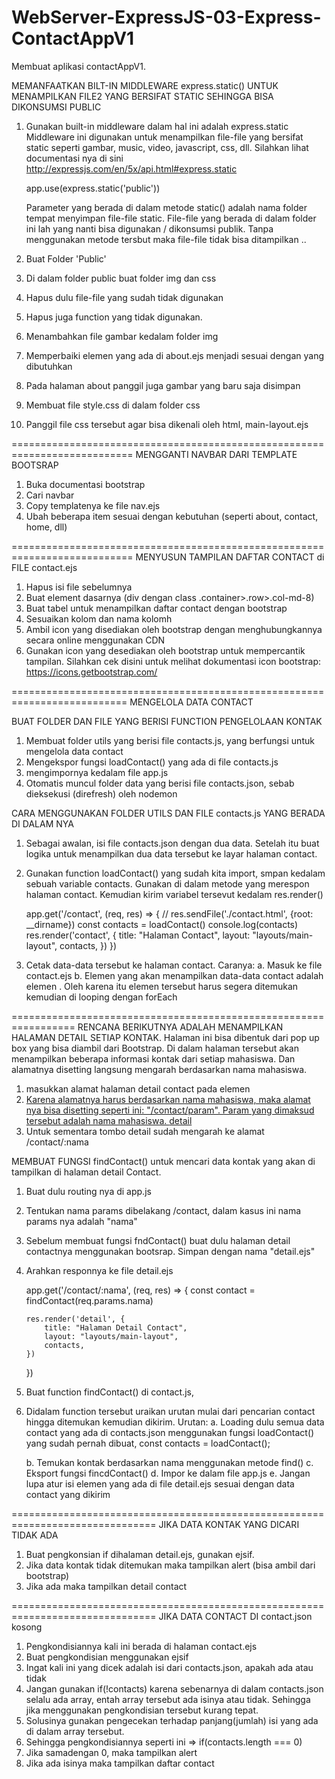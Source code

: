 # WebServer-ExpressJS-03-Express-ContactAppV1
Membuat aplikasi contactAppV1.

MEMANFAATKAN BILT-IN MIDDLEWARE express.static() UNTUK MENAMPILKAN FILE2 YANG BERSIFAT STATIC SEHINGGA BISA DIKONSUMSI PUBLIC
01. Gunakan built-in middleware dalam hal ini adalah express.static
    Middleware ini digunakan untuk menampilkan file-file yang bersifat static seperti gambar, music, video, javascript, css, dll. Silahkan lihat documentasi nya di sini http://expressjs.com/en/5x/api.html#express.static

    app.use(express.static('public'))

    Parameter yang berada di dalam metode static() adalah nama folder tempat menyimpan file-file static. File-file yang berada di dalam folder ini lah yang nanti bisa digunakan / dikonsumsi publik. Tanpa menggunakan metode tersbut maka file-file tidak bisa ditampilkan ..

02. Buat Folder 'Public'
03. Di dalam folder public buat folder img dan css
04. Hapus dulu file-file yang sudah tidak digunakan
05. Hapus juga function yang tidak digunakan.

06. Menambahkan file gambar kedalam folder img
07. Memperbaiki elemen yang ada di about.ejs menjadi sesuai dengan yang dibutuhkan
08. Pada halaman about panggil juga gambar yang baru saja disimpan

09. Membuat file style.css di dalam folder css
10. Panggil file css tersebut agar bisa dikenali oleh html, main-layout.ejs


===========================================================================
MENGGANTI NAVBAR DARI TEMPLATE BOOTSRAP

01. Buka documentasi bootstrap
02. Cari navbar
03. Copy templatenya ke file nav.ejs
04. Ubah beberapa item sesuai dengan kebutuhan (seperti about, contact, home, dll)

===========================================================================
MENYUSUN TAMPILAN DAFTAR CONTACT di FILE contact.ejs

01. Hapus isi file sebelumnya
02. Buat element dasarnya (div dengan class .container>.row>.col-md-8)
03. Buat tabel untuk menampilkan daftar contact dengan bootstrap
04. Sesuaikan kolom dan nama kolomh
05. Ambil icon yang disediakan oleh bootstrap dengan menghubungkannya secara online menggunakan CDN
06. Gunakan icon yang desediakan oleh bootstrap untuk mempercantik tampilan. Silahkan cek disini untuk melihat dokumentasi icon bootstrap:
https://icons.getbootstrap.com/

==========================================================================
MENGELOLA DATA CONTACT

BUAT FOLDER DAN FILE YANG BERISI FUNCTION PENGELOLAAN KONTAK
01. Membuat folder utils yang berisi file contacts.js, yang berfungsi untuk mengelola data contact
02. Mengekspor fungsi loadContact() yang ada di file contacts.js
03. mengimpornya kedalam file app.js
04. Otomatis muncul folder data yang berisi file contacts.json, sebab dieksekusi (direfresh) oleh nodemon

CARA MENGGUNAKAN FOLDER UTILS DAN FILE contacts.js YANG BERADA DI DALAM NYA
01. Sebagai awalan, isi file contacts.json dengan dua data. Setelah itu buat logika untuk menampilkan dua data tersebut ke layar halaman contact.
02. Gunakan function loadContact() yang sudah kita import, smpan kedalam sebuah variable contacts. Gunakan di dalam metode yang merespon halaman contact. Kemudian kirim variabel tersevut kedalam res.render()

    app.get('/contact', (req, res) => {
        // res.sendFile('./contact.html', {root: __dirname})
        const contacts = loadContact()
        console.log(contacts)
        res.render('contact', {
            title: "Halaman Contact",
            layout: "layouts/main-layout",
            contacts,
        })
    })

03. Cetak data-data tersebut ke halaman contact. Caranya:
    a. Masuk ke file contact.ejs
    b. Elemen yang akan menampilkan data-data contact adalah elemen <tr>. Oleh karena itu elemen tersebut harus segera ditemukan kemudian di looping dengan forEach


=================================================================
RENCANA BERIKUTNYA ADALAH MENAMPILKAN HALAMAN DETAIL SETIAP KONTAK.
Halaman ini bisa dibentuk dari pop up box yang bisa diambil dari Bootstrap.
Di dalam halaman tersebut akan menampilkan beberapa informasi kontak dari setiap mahasiswa.
Dan alamatnya disetting langsung mengarah berdasarkan nama mahasiswa.

01. masukkan alamat halaman detail contact pada elemen <a href="">
02. Karena alamatnya harus berdasarkan nama mahasiswa, maka alamat nya bisa disetting seperti ini: "/contact/param". Param yang dimaksud tersebut adalah nama mahasiswa.
    <a href="/contact/<%= contact.nama  %> " class="btn btn-success badge rounded-pill"><i class="bi bi-info-circle"></i> detail</a>
03. Untuk sementara tombo detail sudah mengarah ke alamat /contact/:nama


MEMBUAT FUNGSI findContact() untuk mencari data kontak yang akan di tampilkan di halaman detail Contact.
01. Buat dulu routing nya di app.js
02. Tentukan nama params dibelakang /contact, dalam kasus ini nama params nya adalah "nama"
03. Sebelum membuat fungsi fndContact() buat dulu halaman detail contactnya menggunakan bootsrap. Simpan dengan nama "detail.ejs"
04. Arahkan responnya ke file detail.ejs

    app.get('/contact/:nama', (req, res) => {
        const contact = findContact(req.params.nama)

        res.render('detail', {
            title: "Halaman Detail Contact",
            layout: "layouts/main-layout",
            contacts,
        })
    })

05. Buat function findContact() di contact.js,
06. Didalam function tersebut uraikan urutan mulai dari pencarian contact hingga ditemukan kemudian dikirim.
    Urutan:
    a. Loading dulu semua data contact yang ada di contacts.json menggunakan fungsi loadContact() yang sudah pernah dibuat,
        const contacts = loadContact();

    b. Temukan kontak berdasarkan nama menggunakan metode find()
    c. Eksport fungsi fincdContact()
    d. Impor ke dalam file app.js
    e. Jangan lupa atur isi elemen yang ada di file detail.ejs sesuai dengan data contact yang dikirim

===============================================================================
JIKA DATA KONTAK YANG DICARI TIDAK ADA

01. Buat pengkonsian if dihalaman detail.ejs, gunakan ejsif.
02. Jika data kontak tidak ditemukan maka tampilkan alert (bisa ambil dari bootstrap)
03. Jika ada maka tampilkan detail contact

===============================================================================
JIKA DATA CONTACT DI contact.json kosong

01. Pengkondisiannya kali ini berada di halaman contact.ejs
02. Buat pengkondisian menggunakan ejsif
03. Ingat kali ini yang dicek adalah isi dari contacts.json, apakah ada atau tidak
04. Jangan gunakan if(!contacts) karena sebenarnya di dalam contacts.json selalu ada array, entah array tersebut ada isinya atau tidak. Sehingga jika menggunakan pengkondisian tersebut kurang tepat.
06. Solusinya gunakan pengecekan terhadap panjang(jumlah) isi yang ada di dalam array tersebut.
07. Sehingga pengkondisiannya seperti ini => if(contacts.length === 0)
08. Jika samadengan 0, maka tampilkan alert
09. Jika ada isinya maka tampilkan daftar contact
